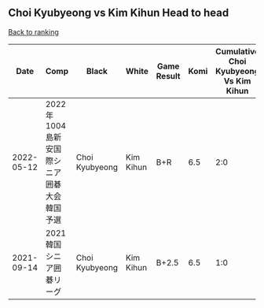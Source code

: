 ## Choi Kyubyeong vs Kim Kihun Head to head

[Back to ranking](../../index.md)




| **Date** | **Comp** | **Black** | **White** | **Game Result** | **Komi** | **Cumulative Choi Kyubyeong Vs Kim Kihun** | **Choi Kyubyeong Streak** | **Kim Kihun Streak** | 
| --- | --- | --- | --- | --- | --- | --- | --- | --- |
| 2022-05-12 | 2022年1004島新安国際シニア囲碁大会韓国予選 | Choi Kyubyeong | Kim Kihun | B+R | 6.5 | 2:0 | 2 | 0 | 
| 2021-09-14 | 2021韓国シニア囲碁リーグ | Choi Kyubyeong | Kim Kihun | B+2.5 | 6.5 | 1:0 | 1 | 0 |




